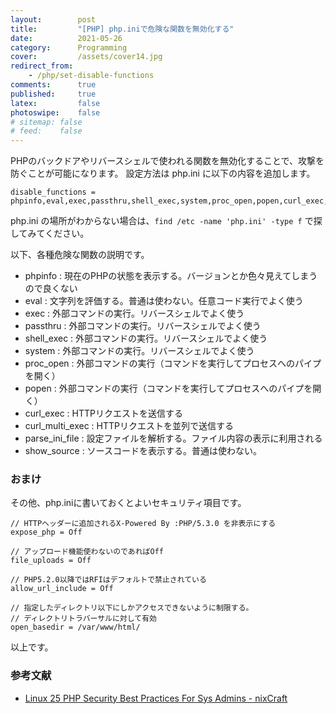 ```yaml
---
layout:        post
title:         "[PHP] php.iniで危険な関数を無効化する"
date:          2021-05-26
category:      Programming
cover:         /assets/cover14.jpg
redirect_from:
    - /php/set-disable-functions
comments:      true
published:     true
latex:         false
photoswipe:    false
# sitemap: false
# feed:    false
---
```


PHPのバックドアやリバースシェルで使われる関数を無効化することで、攻撃を防ぐことが可能になります。
設定方法は php.ini に以下の内容を追加します。

```
disable_functions = phpinfo,eval,exec,passthru,shell_exec,system,proc_open,popen,curl_exec,curl_multi_exec,parse_ini_file,show_source
```

php.ini の場所がわからない場合は、`find /etc -name 'php.ini' -type f` で探してみてください。

以下、各種危険な関数の説明です。

- phpinfo : 現在のPHPの状態を表示する。バージョンとか色々見えてしまうので良くない
- eval : 文字列を評価する。普通は使わない。任意コード実行でよく使う
- exec : 外部コマンドの実行。リバースシェルでよく使う
- passthru : 外部コマンドの実行。リバースシェルでよく使う
- shell_exec : 外部コマンドの実行。リバースシェルでよく使う
- system : 外部コマンドの実行。リバースシェルでよく使う
- proc_open : 外部コマンドの実行（コマンドを実行してプロセスへのパイプを開く）
- popen : 外部コマンドの実行（コマンドを実行してプロセスへのパイプを開く）
- curl_exec : HTTPリクエストを送信する
- curl_multi_exec : HTTPリクエストを並列で送信する
- parse_ini_file : 設定ファイルを解析する。ファイル内容の表示に利用される
- show_source : ソースコードを表示する。普通は使わない。

### おまけ

その他、php.iniに書いておくとよいセキュリティ項目です。

```
// HTTPヘッダーに追加されるX-Powered By :PHP/5.3.0 を非表示にする
expose_php = Off

// アップロード機能使わないのであればOff
file_uploads = Off

// PHP5.2.0以降ではRFIはデフォルトで禁止されている
allow_url_include = Off

// 指定したディレクトリ以下にしかアクセスできないように制限する。
// ディレクトリトラバーサルに対して有効
open_basedir = /var/www/html/
```

以上です。

### 参考文献
- [Linux 25 PHP Security Best Practices For Sys Admins - nixCraft](https://www.cyberciti.biz/tips/php-security-best-practices-tutorial.html)

